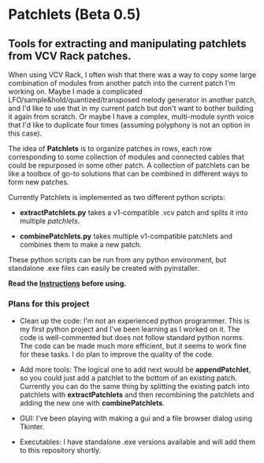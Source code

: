 # Patchlets (Beta 0.5)

## Tools for extracting and manipulating patchlets from VCV Rack patches.

When using VCV Rack, I often wish that there was a way to copy some large combination of modules from another patch into the current patch I'm working on. Maybe I made a complicated LFO/sample&hold/quantized/transposed melody generator in another patch, and I'd like to use that in my current patch but don't want to bother building it again from scratch. Or maybe I have a complex, multi-module synth voice that I'd like to duplicate four times (assuming polyphony is not an option in this case).<br/>

The idea of **Patchlets** is to organize patches in rows, each row corresponding to some collection of modules and connected cables that could be repurposed in some other patch. A collection of patchlets can be like a toolbox of go-to solutions that can be combined in different ways to form new patches.<br/>

Currently Patchlets is implemented as two different python scripts:<br/>

- **extractPatchlets.py** takes a v1-compatible .vcv patch and splits it into multiple *patchlets*.<br/>

- **combinePatchlets.py** takes multiple v1-compatible patchlets and combines them to make a new patch. <br/>

These python scripts can be run from any python environment, but standalone .exe files can easily be created with pyinstaller.<br/>

**Read the [Instructions](https://github.com/millxing/Patchlets/blob/master/Instructions.md) before using.**<br/>

### Plans for this project

- Clean up the code: I'm not an experienced python programmer. This is my first python project and I've been learning as I worked on it. The code is well-commented but does not follow standard python norms. The code can be made much more efficient, but it seems to work fine for these tasks. I do plan to improve the quality of the code.

- Add more tools: The logical one to add next would be **appendPatchlet**, so you could just add a patchlet to the bottom of an existing patch. Currently you can do the same thing by splitting the existing patch into patchlets with **extractPatchlets** and then recombining the patchlets and adding the new one with **combinePatchlets**.

- GUI: I've been playing with making a gui and a file browser dialog using Tkinter.

- Executables: I have standalone .exe versions available and will add them to this repository shortly.














